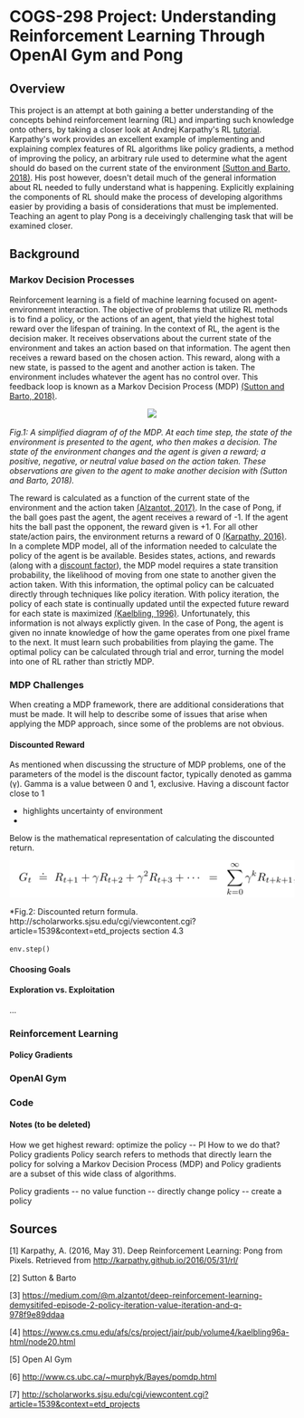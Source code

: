 # COGS-298 Project: Understanding Reinforcement Learning Through OpenAI Gym and Pong
## Overview
This project is an attempt at both gaining a better understanding of the concepts behind reinforcement learning (RL) and imparting such knowledge onto others, by taking a closer look at Andrej Karpathy's RL [tutorial](#sources). Karpathy's work provides an excellent example of implementing and explaining complex features of RL algorithms like policy gradients, a method of improving the policy, an arbitrary rule used to determine what the agent should do based on the current state of the environment [(Sutton and Barto, 2018)](#sources). His post however, doesn't detail much of the general information about RL needed to fully understand what is happening. Explicitly explaining the components of RL should make the process of developing algorithms easier by providing a basis of considerations that must be implemented. Teaching an agent to play Pong is a deceivingly challenging task that will be examined closer.

## Background

### Markov Decision Processes
Reinforcement learning is a field of machine learning focused on agent-environment interaction. The objective of problems that utilize RL methods is to find a policy, or the actions of an agent, that yield the highest total reward over the lifespan of training. In the context of RL, the agent is the decision maker. It receives observations about the current state of the environment and takes an action based on that information. The agent then receives a reward based on the chosen action. This reward, along with a new state, is passed to the agent and another action is taken. The environment includes whatever the agent has no control over. This feedback loop is known as a Markov Decision Process (MDP) [(Sutton and Barto, 2018)](#sources). 


<p align = center>
  <img src = figures/mdp.png>
  </p>
  
*Fig.1: A simplified diagram of of the MDP. At each time step, the state of the environment is presented to the agent, who then makes a decision. The state of the environment changes and the agent is given a reward; a positive, negative, or neutral value based on the action taken. These observations are given to the agent to make another decision with (Sutton and Barto, 2018).*



The reward is calculated as a function of the current state of the environment and the action taken [(Alzantot, 2017)](#sources).  In the case of Pong, if the ball goes past the agent, the agent receives a reward of -1. If the agent hits the ball past the opponent, the reward given is +1. For all other state/action pairs, the environment returns a reward of 0 [(Karpathy, 2016)](#sources). In a complete MDP model, all of the information needed to calculate the policy of the agent is be available. Besides states, actions, and rewards (along with a [discount factor](#discounted-reward)), the MDP model requires a state transition probability, the likelihood of moving from one state to another given the action taken. With this information, the optimal policy can be calcuated directly through techniques like policy iteration. With policy iteration, the policy of each state is continually updated until the expected future reward for each state is maximized [(Kaelbling, 1996)](#sources). Unfortunately, this information is not always explictly given. In the case of Pong, the agent is given no innate knowledge of how the game operates from one pixel frame to the next. It must learn such probabilities from playing the game. The optimal policy can be calculated through trial and error, turning the model into one of RL rather than strictly MDP.

### MDP Challenges
When creating a MDP framework, there are additional considerations that must be made. It will help to describe some of issues that arise when applying the MDP approach, since some of the problems are not obvious.
#### Discounted Reward
As mentioned when discussing the structure of MDP problems, one of the parameters of the model is the discount factor, typically denoted as gamma (γ). Gamma is a value between 0 and 1, exclusive. Having a discount factor close to 1
- highlights uncertainty of environment
-
Below is the mathematical representation of calculating the discounted return.

<p align = center>
  <img src = figures/return-formula.png>
  </p>
  *Fig.2: Discounted return formula.
http://scholarworks.sjsu.edu/cgi/viewcontent.cgi?article=1539&context=etd_projects section 4.3


`env.step()`


#### Choosing Goals
#### Exploration vs. Exploitation
...


### Reinforcement Learning
#### Policy Gradients


### OpenAI Gym

### Code

#### Notes (to be deleted)


How we get highest reward: optimize the policy -- PI
How to we do that? Policy gradients
Policy search refers to methods that directly learn the policy for solving a Markov Decision Process (MDP) and Policy gradients are a subset of this wide class of algorithms.

Policy gradients -- no value function -- directly change policy -- create a policy 




## Sources
[1] Karpathy, A. (2016, May 31). Deep Reinforcement Learning: Pong from Pixels. Retrieved from http://karpathy.github.io/2016/05/31/rl/

[2] Sutton & Barto

[3] https://medium.com/@m.alzantot/deep-reinforcement-learning-demysitifed-episode-2-policy-iteration-value-iteration-and-q-978f9e89ddaa

[4] https://www.cs.cmu.edu/afs/cs/project/jair/pub/volume4/kaelbling96a-html/node20.html

[5] Open AI Gym

[6] http://www.cs.ubc.ca/~murphyk/Bayes/pomdp.html

[7] http://scholarworks.sjsu.edu/cgi/viewcontent.cgi?article=1539&context=etd_projects
